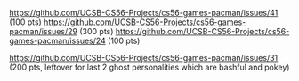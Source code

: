 https://github.com/UCSB-CS56-Projects/cs56-games-pacman/issues/41 (100 pts)
https://github.com/UCSB-CS56-Projects/cs56-games-pacman/issues/29 (300 pts)
https://github.com/UCSB-CS56-Projects/cs56-games-pacman/issues/24 (100 pts)

https://github.com/UCSB-CS56-Projects/cs56-games-pacman/issues/31 (200 pts, leftover for last 2 ghost personalities which are bashful and pokey)
